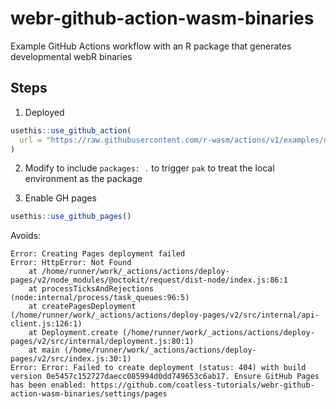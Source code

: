 # webr-github-action-wasm-binaries

Example GitHub Actions workflow with an R package that generates developmental webR binaries

## Steps

1. Deployed

```r
usethis::use_github_action(
  url = "https://raw.githubusercontent.com/r-wasm/actions/v1/examples/deploy-cran-repo.yml"
)
```

2. Modify to include `packages: .` to trigger `pak` to treat the local environment as the package

3. Enable GH pages

```r
usethis::use_github_pages()
```

Avoids:

```
Error: Creating Pages deployment failed
Error: HttpError: Not Found
    at /home/runner/work/_actions/actions/deploy-pages/v2/node_modules/@octokit/request/dist-node/index.js:86:1
    at processTicksAndRejections (node:internal/process/task_queues:96:5)
    at createPagesDeployment (/home/runner/work/_actions/actions/deploy-pages/v2/src/internal/api-client.js:126:1)
    at Deployment.create (/home/runner/work/_actions/actions/deploy-pages/v2/src/internal/deployment.js:80:1)
    at main (/home/runner/work/_actions/actions/deploy-pages/v2/src/index.js:30:1)
Error: Error: Failed to create deployment (status: 404) with build version 0e5457c152727daecc085994d0dd749653c6ab17. Ensure GitHub Pages has been enabled: https://github.com/coatless-tutorials/webr-github-action-wasm-binaries/settings/pages
```